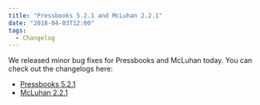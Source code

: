 ```yaml
---
title: "Pressbooks 5.2.1 and McLuhan 2.2.1"
date: "2018-04-03T12:00"
tags:
  - Changelog
---
```


We released minor bug fixes for Pressbooks and McLuhan today. You can check out the
changelogs here:

- [Pressbooks 5.2.1](https://docs.pressbooks.org/changelogs/pressbooks/#5-2-1)
- [McLuhan 2.2.1](https://docs.pressbooks.org/changelogs/pressbooks-book/#2-2-1)
